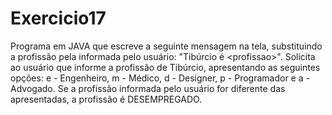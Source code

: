 # Exercicio17
Programa em JAVA que escreve a seguinte mensagem na tela, substituindo a profissão pela informada pelo usuário: "Tibúrcio é &lt;profissao>". Solicita ao usuário que informe a profissão de Tibúrcio, apresentando as seguintes opções: e - Engenheiro, m - Médico, d - Designer, p - Programador e a - Advogado. 
Se a profissão informada pelo usuário for diferente das apresentadas, a profissão é DESEMPREGADO.
